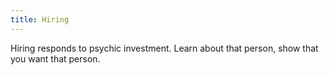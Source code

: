 ```yaml
---
title: Hiring
---
```


Hiring responds to psychic investment. Learn about that person, show that you want that person.
